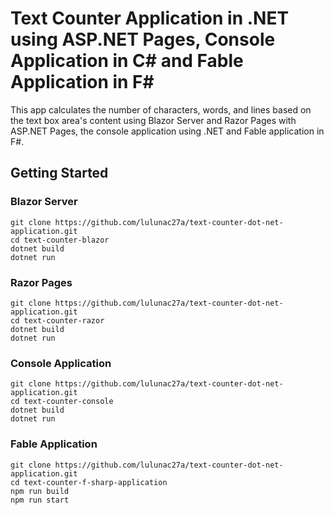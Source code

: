 # Text Counter Application in .NET using ASP.NET Pages, Console Application in C# and Fable Application in F#

This app calculates the number of characters, words, and lines based on the text box area's content using Blazor Server and Razor Pages with ASP.NET Pages, the console application using .NET and Fable application in F#. 

## Getting Started

### Blazor Server

```
git clone https://github.com/lulunac27a/text-counter-dot-net-application.git
cd text-counter-blazor
dotnet build
dotnet run
```

### Razor Pages

```
git clone https://github.com/lulunac27a/text-counter-dot-net-application.git
cd text-counter-razor
dotnet build
dotnet run
```

### Console Application

```
git clone https://github.com/lulunac27a/text-counter-dot-net-application.git
cd text-counter-console
dotnet build
dotnet run
```

### Fable Application

```
git clone https://github.com/lulunac27a/text-counter-dot-net-application.git
cd text-counter-f-sharp-application
npm run build
npm run start
```